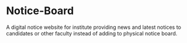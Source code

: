 # Notice-Board
A digital notice website for institute providing news and latest notices to candidates or other faculty instead of adding to physical notice board.
